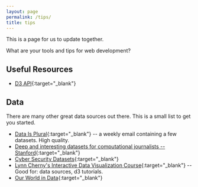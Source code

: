 ```yaml
---
layout: page
permalink: /tips/
title: tips
---
```


This is a page for us to update together.

What are your tools and tips for web development?


## Useful Resources

- [D3 API](https://github.com/d3/d3/blob/master/API.md){:target="_blank"}

## Data

There are many other great data sources out there. This is a small list to get you started.

- [Data Is Plural](https://tinyletter.com/data-is-plural){:target="_blank"} -- a weekly email containing a few datasets. High quality.
- [Deep and interesting datasets for computational journalists -- Stanford](http://cjlab.stanford.edu/2015/09/30/lab-launch-and-data-sets/){:target="_blank"}
- [Cyber Security Datasets](http://www.secrepo.com/){:target="_blank"}
- [Lynn Cherny's Interactive Data Visualization Course](http://arnicas.github.io/interactive-vis-course/){:target="_blank"} -- Good for: data sources, d3 tutorials.
- [Our World in Data](https://ourworldindata.org/life-expectancy/){:target="_blank"}
